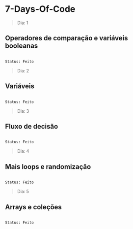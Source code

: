 # 7-Days-Of-Code

> Dia: 1

<h2>Operadores de comparação e variáveis booleanas</h2>

```

Status: Feito

```

> Dia: 2

<h2>Variáveis</h2>

```

Status: Feito

```

> Dia: 3

<h2>Fluxo de decisão </h2>

```

Status: Feito

```

> Dia: 4

<h2>Mais loops e randomização </h2>

```

Status: Feito

```

> Dia: 5

<h2>Arrays e coleções </h2>

```

Status: Feito
```
